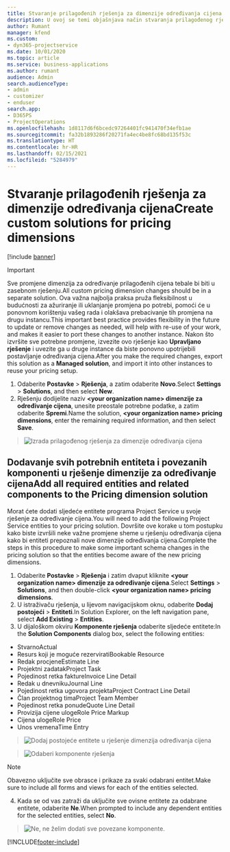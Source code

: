 ```yaml
---
title: Stvaranje prilagođenih rješenja za dimenzije određivanja cijena
description: U ovoj se temi objašnjava način stvaranja prilagođenog rješenja tijekom stvaranja dimenzija za prilagođeno određivanje cijena.
author: Rumant
manager: kfend
ms.custom:
- dyn365-projectservice
ms.date: 10/01/2020
ms.topic: article
ms.service: business-applications
ms.author: rumant
audience: Admin
search.audienceType:
- admin
- customizer
- enduser
search.app:
- D365PS
- ProjectOperations
ms.openlocfilehash: 1d8117d6f6bcedc97264401fc941470f34efb1ae
ms.sourcegitcommit: fa32b1893286f20271fa4ec4be8fc68bd135f53c
ms.translationtype: HT
ms.contentlocale: hr-HR
ms.lasthandoff: 02/15/2021
ms.locfileid: "5284979"
---
```

# <a name="create-custom-solutions-for-pricing-dimensions"></a><span data-ttu-id="5577c-103">Stvaranje prilagođenih rješenja za dimenzije određivanja cijena</span><span class="sxs-lookup"><span data-stu-id="5577c-103">Create custom solutions for pricing dimensions</span></span>

[!include [banner](../includes/psa-now-project-operations.md)]

> [!IMPORTANT]
> <span data-ttu-id="5577c-104">Sve promjene dimenzija za određivanje prilagođenih cijena tebale bi biti u zasebnom rješenju.</span><span class="sxs-lookup"><span data-stu-id="5577c-104">All custom pricing dimension changes should be in a separate solution.</span></span> <span data-ttu-id="5577c-105">Ova važna najbolja praksa pruža fleksibilnost u budućnosti za ažuriranje ili uklanjanje promjena po potrebi, pomoći će u ponovnom korištenju vašeg rada i olakšava prebacivanje tih promjena na drugu instancu.</span><span class="sxs-lookup"><span data-stu-id="5577c-105">This important best practice provides flexibility in the future to update or remove changes as needed, will help with re-use of your work, and makes it easier to port these changes to another instance.</span></span> <span data-ttu-id="5577c-106">Nakon što izvršite sve potrebne promjene, izvezite ovo rješenje kao **Upravljano rješenje** i uvezite ga u druge instance da biste ponovno upotrijebili postavljanje određivanja cijena.</span><span class="sxs-lookup"><span data-stu-id="5577c-106">After you make the required changes, export this solution as a **Managed solution**, and import it into other instances to reuse your pricing setup.</span></span>

1. <span data-ttu-id="5577c-107">Odaberite **Postavke** > **Rješenja**, a zatim odaberite **Novo**.</span><span class="sxs-lookup"><span data-stu-id="5577c-107">Select **Settings** > **Solutions**, and then select **New**.</span></span> 
2. <span data-ttu-id="5577c-108">Rješenju dodijelite naziv **\<your organization name> dimenzije za određivanje cijena**, unesite preostale potrebne podatke, a zatim odaberite **Spremi**.</span><span class="sxs-lookup"><span data-stu-id="5577c-108">Name the solution, **\<your organization name> pricing dimensions**, enter the remaining required information, and then select **Save**.</span></span>

> ![Izrada prilagođenog rješenja za dimenzije određivanja cijena](media/Creation-of-custom-pricing-dimension-solution.PNG)
  
## <a name="add-all-required-entities-and-related-components-to-the-pricing-dimension-solution"></a><span data-ttu-id="5577c-110">Dodavanje svih potrebnih entiteta i povezanih komponenti u rješenje dimenzije za određivanje cijena</span><span class="sxs-lookup"><span data-stu-id="5577c-110">Add all required entities and related components to the Pricing dimension solution</span></span>
<span data-ttu-id="5577c-111">Morat ćete dodati sljedeće entitete programa Project Service u svoje rješenje za određivanje cijena.</span><span class="sxs-lookup"><span data-stu-id="5577c-111">You will need to add the following Project Service entities to your pricing solution.</span></span> <span data-ttu-id="5577c-112">Dovršite ove korake u tom postupku kako biste izvršili neke važne promjene sheme u rješenju određivanja cijena kako bi entiteti prepoznali nove dimenzije određivanja cijena.</span><span class="sxs-lookup"><span data-stu-id="5577c-112">Complete the steps in this procedure to make some important schema changes in the pricing solution so that the entities become aware of the new pricing dimensions.</span></span>

1. <span data-ttu-id="5577c-113">Odaberite **Postavke** > **Rješenja** i zatim dvaput kliknite **\<your organization name> dimenzije za određivanje cijena**.</span><span class="sxs-lookup"><span data-stu-id="5577c-113">Select **Settings** > **Solutions**, and then double-click **\<your organization name> pricing dimensions**.</span></span> 
2. <span data-ttu-id="5577c-114">U istraživaču rješenja, u lijevom navigacijskom oknu, odaberite **Dodaj postojeći** > **Entiteti**.</span><span class="sxs-lookup"><span data-stu-id="5577c-114">In Solution Explorer, on the left navigation pane, select **Add Existing** > **Entities**.</span></span>
3. <span data-ttu-id="5577c-115">U dijaloškom okviru **Komponente rješenja** odaberite sljedeće entitete:</span><span class="sxs-lookup"><span data-stu-id="5577c-115">In the **Solution Components** dialog box, select the following entities:</span></span>

- <span data-ttu-id="5577c-116">Stvarno</span><span class="sxs-lookup"><span data-stu-id="5577c-116">Actual</span></span>
- <span data-ttu-id="5577c-117">Resurs koji je moguće rezervirati</span><span class="sxs-lookup"><span data-stu-id="5577c-117">Bookable Resource</span></span>
- <span data-ttu-id="5577c-118">Redak procjene</span><span class="sxs-lookup"><span data-stu-id="5577c-118">Estimate Line</span></span>
- <span data-ttu-id="5577c-119">Projektni zadatak</span><span class="sxs-lookup"><span data-stu-id="5577c-119">Project Task</span></span>
- <span data-ttu-id="5577c-120">Pojedinost retka fakture</span><span class="sxs-lookup"><span data-stu-id="5577c-120">Invoice Line Detail</span></span>
- <span data-ttu-id="5577c-121">Redak u dnevniku</span><span class="sxs-lookup"><span data-stu-id="5577c-121">Journal Line</span></span>
- <span data-ttu-id="5577c-122">Pojedinost retka ugovora projekta</span><span class="sxs-lookup"><span data-stu-id="5577c-122">Project Contract Line Detail</span></span>
- <span data-ttu-id="5577c-123">Član projektnog tima</span><span class="sxs-lookup"><span data-stu-id="5577c-123">Project Team Member</span></span>
- <span data-ttu-id="5577c-124">Pojedinost retka ponude</span><span class="sxs-lookup"><span data-stu-id="5577c-124">Quote Line Detail</span></span>
- <span data-ttu-id="5577c-125">Provizija cijene uloge</span><span class="sxs-lookup"><span data-stu-id="5577c-125">Role Price Markup</span></span>
- <span data-ttu-id="5577c-126">Cijena uloge</span><span class="sxs-lookup"><span data-stu-id="5577c-126">Role Price</span></span> 
- <span data-ttu-id="5577c-127">Unos vremena</span><span class="sxs-lookup"><span data-stu-id="5577c-127">Time Entry</span></span> 

> ![Dodaj postojeće entitete u rješenje dimenzija određivanja cijena](media/Existing-entities-to-PD-solution.png)

> ![Odaberi komponente rješenja](media/Dimension-Components.png)

> [!NOTE]
> <span data-ttu-id="5577c-130">Obavezno uključite sve obrasce i prikaze za svaki odabrani entitet.</span><span class="sxs-lookup"><span data-stu-id="5577c-130">Make sure to include all forms and views for each of the entities selected.</span></span>

4. <span data-ttu-id="5577c-131">Kada se od vas zatraži da uključite sve ovisne entitete za odabrane entitete, odaberite **Ne**.</span><span class="sxs-lookup"><span data-stu-id="5577c-131">When prompted to include any dependent entities for the selected entities, select **No**.</span></span>

> ![Ne, ne želim dodati sve povezane komponente.](media/Do-not-include-required.png)




[!INCLUDE[footer-include](../includes/footer-banner.md)]